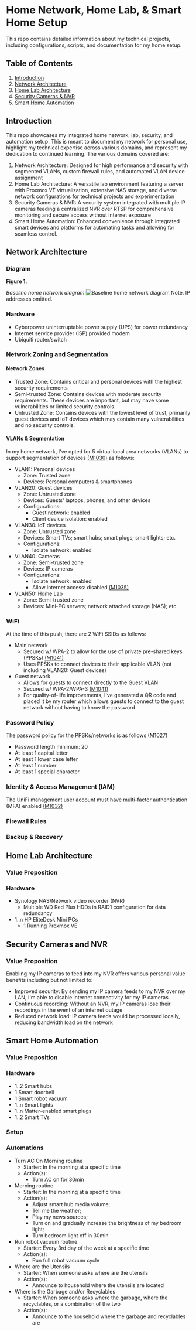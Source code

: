 # Home Network, Home Lab, & Smart Home Setup
This repo contains detailed information about my technical projects, including configurations, scripts, and documentation for my home setup.

## Table of Contents
1. [Introduction](#introduction)
2. [Network Architecture](#network-architecture)
3. [Home Lab Architecture](#home-lab-architecture)
4. [Security Cameras & NVR](#security-cameras-and-nvr)
5. [Smart Home Automation](#smart-home-automation)


## Introduction
This repo showcases my integrated home network, lab, security, and automation setup. This is meant to document my network for personal use, highlight my technical expertise across various domains, and represent my dedication to continued learning. The various domains covered are: 
1. Network Architecture: Designed for high performance and security with segmented VLANs, custom firewall rules, and automated VLAN device assignment
2. Home Lab Architecture: A versatile lab environment featuring a server with Proxmox VE virtualization, extensive NAS storage, and diverse network configurations for technical projects and experimentation
3. Security Cameras & NVR: A security system integrated with multiple IP cameras feeding a centralized NVR over RTSP for comprehensive monitoring and secure access without internet exposure
4. Smart Home Automation: Enhanced convenience through integrated smart devices and platforms for automating tasks and allowing for seamless control.

## Network Architecture
### Diagram
**Figure 1.**

*Baseline home network diagram*
![Baseline home network diagram](/assets/images/Baseline_H_Network.png)
Note. IP addresses omitted.

### Hardware
- Cyberpower uninterruptable power supply (UPS) for power redundancy
- Internet service provider (ISP) provided modem
- Ubiquiti router/switch

### Network Zoning and Segmentation
#### Network Zones
- Trusted Zone: Contains critical and personal devices with the highest security requirements
- Semi-trusted Zone: Contains devices with moderate security requirements. These devices are important, but may have some vulnerabilities or limited security controls.
- Untrusted Zone: Contains devices with the lowest level of trust, primarily guest devices and IoT devices which may contain many vulnerabilities and no security controls.

#### VLANs & Segmentation
In my home network, I've opted for 5 virtual local area networks (VLANs) to support segmentation of devices [(M1030)](https://attack.mitre.org/mitigations/M1030/) as follows: 
- VLAN1: Personal devices
  - Zone: Trusted zone
  - Devices: Personal computers & smartphones
- VLAN20: Guest devices
  - Zone: Untrusted zone
  - Devices: Guests' laptops, phones, and other devices
  - Configurations:
    - Guest network: enabled
    - Client device isolation: enabled
- VLAN30: IoT devices
  - Zone: Untrusted zone
  - Devices: Smart TVs; smart hubs; smart plugs; smart lights; etc.
  - Configurations:
    - Isolate network: enabled
- VLAN40: Cameras
  - Zone: Semi-trusted zone
  - Devices: IP cameras
  - Configurations: 
    - Isolate network: enabled
    - Allow internet access: disabled [(M1035)](https://attack.mitre.org/mitigations/M1035/)
- VLAN50: Home Lab
  - Zone: Semi-trusted zone
  - Devices: Mini-PC servers; network attached storage (NAS); etc.

### WiFi
At the time of this push, there are 2 WiFi SSIDs as follows: 
- Main network
  - Secured w/ WPA-2 to allow for the use of private pre-shared keys (PPSKs) [(M1041)](https://attack.mitre.org/mitigations/M1041/)
  - Uses PPSKs to connect devices to their applicable VLAN (not including VLAN20: Guest devices)
- Guest network
  - Allows for guests to connect directly to the Guest VLAN
  - Secured w/ WPA-2/WPA-3 [(M1041)](https://attack.mitre.org/mitigations/M1041/)
  - For quality-of-life improvements, I've generated a QR code and placed it by my router which allows guests to connect to the guest network without having to know the password

### Password Policy
The password policy for the PPSKs/networks is as follows [(M1027)](https://attack.mitre.org/mitigations/M1027/)
- Password length minimum: 20
- At least 1 capital letter
- At least 1 lower case letter
- At least 1 number
- At least 1 special character

### Identity & Access Management (IAM)
The UniFi management user account must have multi-factor authentication (MFA) enabled [(M1032)](https://attack.mitre.org/mitigations/M1032/)

### Firewall Rules

### Backup & Recovery


## Home Lab Architecture
### Value Proposition


### Hardware
- Synology NAS/Network video recorder (NVR)
  - Multiple WD Red Plus HDDs in RAID1 configuration for data redundancy
- 1..n HP EliteDesk Mini PCs
  - 1 Running Proxmox VE
 
## Security Cameras and NVR
### Value Proposition
Enabling my IP cameras to feed into my NVR offers various personal value benefits including but not limited to: 
- Improved security: By sending my IP camera feeds to my NVR over my LAN, I'm able to disable internet connectivity for my IP cameras
- Continuous recording: Without an NVR, my IP cameras lose their recordings in the event of an internet outage
- Reduced network load: IP camera feeds would be processed locally, reducing bandwidth load on the network

## Smart Home Automation
### Value Proposition


### Hardware
- 1..2 Smart hubs
- 1 Smart doorbell
- 1 Smart robot vacuum
- 1..n Smart lights
- 1..n Matter-enabled smart plugs
- 1..2 Smart TVs

### Setup

### Automations
- Turn AC On Morning routine
  - Starter: In the morning at a specific time
  - Action(s):
    - Turn AC on for 30min
- Morning routine
  - Starter: In the morning at a specific time
  - Action(s):
    - Adjust smart hub media volume;
    - Tell me the weather;
    - Play my news sources;
    - Turn on and gradually increase the brightness of my bedroom light;
    - Turn bedroom light off in 30min
- Run robot vacuum routine
  - Starter: Every 3rd day of the week at a specific time
  - Action(s):
    - Run full robot vacuum cycle
- Where are the Utensils
  - Starter: When someone asks where are the utensils
  - Action(s):
    - Announce to household where the utensils are located
- Where is the Garbage and/or Recyclables
  - Starter: When someone asks where the garbage, where the recyclables, or a combination of the two
  - Action(s):
    - Announce to the household where the garbage and recyclables are
